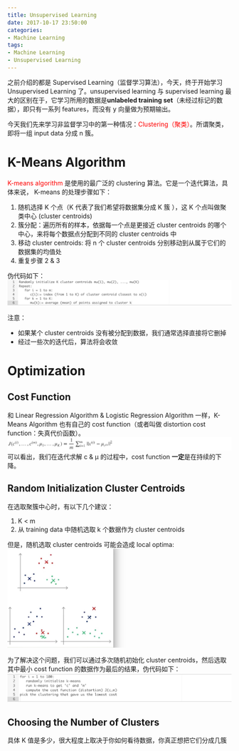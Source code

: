 ```yaml
---
title: Unsupervised Learning
date: 2017-10-17 23:50:00
categories:
- Machine Learning
tags:
- Machine Learning
- Unsupervised Learning
---
```


之前介绍的都是 Supervised Learning（监督学习算法），今天，终于开始学习 Unsupervised Learning 了。unsupervised learning 与 supervised learning 最大的区别在于，它学习所用的数据是**unlabeled training set**（未经过标记的数据），即只有一系列 features，而没有 y 向量做为预期输出。

今天我们先来学习非监督学习中的第一种情况：<span style="color:red">Clustering（聚类）</span>。所谓聚类，即将一组 input data 分成 n 簇。

# K-Means Algorithm
<span style="color:red">K-means algorithm</span> 是使用的最广泛的 clustering 算法。它是一个迭代算法，具体来说， K-means 的处理步骤如下：
1. 随机选择 K 个点（K 代表了我们希望将数据集分成 K 簇 ），这 K 个点叫做聚类中心 (cluster centroids)
2. 簇分配：遍历所有的样本，依据每一个点是更接近 cluster centroids 的哪个中心，来将每个数据点分配到不同的 cluster centroids 中
3. 移动 cluster centroids: 将 n 个 cluster centroids 分别移动到从属于它们的数据集的均值处
4. 重复步骤 2 & 3

伪代码如下：
![](/assets/images/ml/week8/k-means.jpeg)

注意：
* 如果某个 cluster centroids 没有被分配到数据，我们通常选择直接将它删掉
* 经过一些次的迭代后，算法将会收敛

# Optimization
## Cost Function
和 Linear Regression Algorithm & Logistic Regression Algorithm 一样，K-Means Algorithm 也有自己的 cost function（或者叫做 distortion cost function：失真代价函数）。
![](/assets/images/ml/week8/cost-function.jpeg)
可以看出，我们在迭代求解 c & μ 的过程中，cost function **一定**是在持续的下降。

## Random Initialization Cluster Centroids
在选取聚簇中心时，有以下几个建议：
1. K < m
2. 从 training data 中随机选取 k 个数据作为 cluster centroids

但是，随机选取 cluster centroids 可能会造成 local optima:
![](/assets/images/ml/week8/local-optima.jpeg)

为了解决这个问题，我们可以通过多次随机初始化 cluster centroids，然后选取其中最小 cost function 的数据作为最后的结果，伪代码如下：
![](/assets/images/ml/week8/random-k.jpeg)

## Choosing the Number of Clusters
具体 K 值是多少，很大程度上取决于你如何看待数据，你真正想把它们分成几簇

